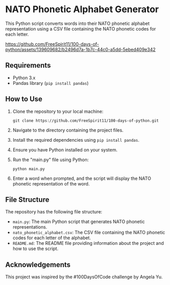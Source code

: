 # NATO Phonetic Alphabet Generator

This Python script converts words into their NATO phonetic alphabet representation using a CSV file containing the NATO phonetic codes for each letter.

https://github.com/FreeSpirit11/100-days-of-python/assets/139609682/b2496d7a-1b7c-44c0-a5dd-5ebed409e342

## Requirements

- Python 3.x
- Pandas library (`pip install pandas`)
  
## How to Use

1. Clone the repository to your local machine:
   ```shell
   git clone https://github.com/FreeSpirit11/100-days-of-python.git
   ```

2. Navigate to the directory containing the project files.

3. Install the required dependencies using `pip install pandas`.

4. Ensure you have Python installed on your system.

5. Run the "main.py" file using Python:
   ```shell
   python main.py
   ```
6. Enter a word when prompted, and the script will display the NATO phonetic representation of the word.

## File Structure

The repository has the following file structure:

- `main.py`: The main Python script that generates NATO phonetic representations.
- `nato_phonetic_alphabet.csv`: The CSV file containing the NATO phonetic codes for each letter of the alphabet.
- `README.md`: The README file providing information about the project and how to use the script.

## Acknowledgements

This project was inspired by the #100DaysOfCode challenge by Angela Yu.
